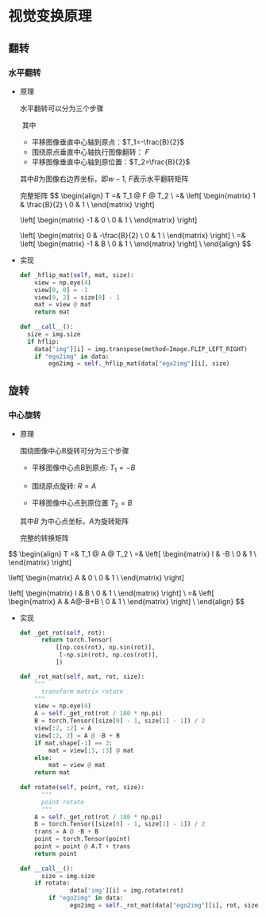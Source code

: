 # 视觉变换原理

## 翻转

### 水平翻转

* 原理

  水平翻转可以分为三个步骤

  ​	其中

  * 平移图像垂直中心轴到原点：$T_1=-\frac{B}{2}$
  * 围绕原点垂直中心轴执行图像翻转： $F$
  * 平移图像垂直中心轴到原位置：$T_2=\frac{B}{2}$

  其中$B$为图像右边界坐标，即$w -1$, $F$表示水平翻转矩阵

  完整矩阵
  $$
  \begin{align}
  T =& T_1 @ F @ T_2 \\
  =& 
  \left[
  \begin{matrix}
      1 & \frac{B}{2} \\
      0 & 1 \\
  \end{matrix}
  \right] 
  
  \left[
  \begin{matrix}
      -1 & 0 \\
      0 & 1 \\
  \end{matrix}
  \right]
  
  \left[
  \begin{matrix}
      0 & -\frac{B}{2} \\
      0 & 1 \\
  \end{matrix}
  \right]  \\
  =& 
  \left[
  \begin{matrix}
     -1 & B \\
      0 & 1 \\
  \end{matrix}
  \right]  \\
  \end{align}
  $$
  

* 实现

  ```python
  def _hflip_mat(self, mat, size):
      view = np.eye(4)
      view[0, 0] = -1
      view[0, 2] = size[0] - 1
      mat = view @ mat
      return mat
        
  def __call__():
    size = img.size
    if hflip:
      data["img"][i] = img.transpose(method=Image.FLIP_LEFT_RIGHT)
      if "ego2img" in data:
          ego2img = self._hflip_mat(data["ego2img"][i], size)
  ```

  

## 旋转

### 中心旋转

* 原理

  围绕图像中心B旋转可分为三个步骤

  * 平移图像中心点B到原点: $T_1=-B$

  * 围绕原点旋转: $R=A$

  * 平移图像中心点到原位置 $T_2=B$

  其中$B$ 为中心点坐标，$A$为旋转矩阵

  完整的转换矩阵

$$
\begin{align}
T =& T_1 @ A @ T_2 \\
=& 
\left[
\begin{matrix}
    I & -B \\
    0 & 1 \\
\end{matrix}
\right] 

\left[
\begin{matrix}
    A & 0 \\
    0 & 1 \\
\end{matrix}
\right]

\left[
\begin{matrix}
    I & B \\
    0 & 1 \\
\end{matrix}
\right]  \\
=& 
\left[
\begin{matrix}
    A & A@-B+B \\
    0 & 1 \\
\end{matrix}
\right]  \\
\end{align}
$$



* 实现

  ```python
  def _get_rot(self, rot):
        return torch.Tensor(
            [[np.cos(rot), np.sin(rot)],
             [-np.sin(rot), np.cos(rot)],
            ])
  
  def _rot_mat(self, mat, rot, size):
      """
     	transform matrix rotate
      """
      view = np.eye(4)
      A = self._get_rot(rot / 180 * np.pi)
      B = torch.Tensor([size[0] - 1, size[1] - 1]) / 2
      view[:2, :2] = A
      view[:2, 2] = A @ -B + B
      if mat.shape[-1] == 3:
          mat = view[:3, :3] @ mat
      else:
          mat = view @ mat
      return mat
    
  def rotate(self, point, rot, size):
    	"""
    	point rotate
    	"""
      A = self._get_rot(rot / 180 * np.pi)
      B = torch.Tensor([size[0] - 1, size[1] - 1]) / 2
      trans = A @ -B + B
      point = torch.Tensor(point)
      point = point @ A.T + trans
      return point
    
  def __call__():
    	size = img.size
      if rotate:
    			data['img'][i] = img.rotate(rot)
          if "ego2img" in data:
          		ego2img = self._rot_mat(data["ego2img"][i], rot, size)
  ```

  
